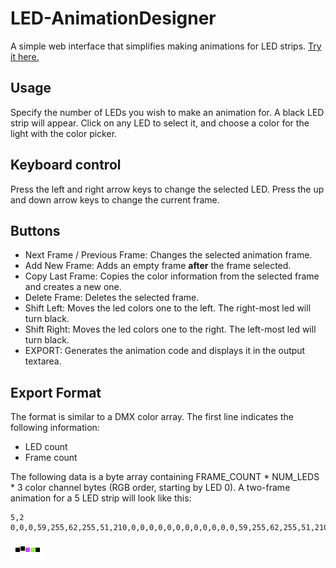 # LED-AnimationDesigner
A simple web interface that simplifies making animations for LED strips.
[Try it here.](https://nicolasdeory.github.io/LED-AnimationDesigner/)

## Usage
Specify the number of LEDs you wish to make an animation for. A black LED strip will appear.
Click on any LED to select it, and choose a color for the light with the color picker. 

## Keyboard control
Press the left and right arrow keys to change the selected LED.
Press the up and down arrow keys to change the current frame.

## Buttons
- Next Frame / Previous Frame: Changes the selected animation frame.
- Add New Frame: Adds an empty frame **after** the frame selected.
- Copy Last Frame: Copies the color information from the selected frame and creates a new one.
- Delete Frame: Deletes the selected frame.
- Shift Left: Moves the led colors one to the left. The right-most led will turn black.
- Shift Right: Moves the led colors one to the right. The left-most led will turn black.
- EXPORT: Generates the animation code and displays it in the output textarea.

## Export Format
The format is similar to a DMX color array.
The first line indicates the following information:
- LED count
- Frame count

The following data is a byte array containing FRAME_COUNT * NUM_LEDS * 3 color channel bytes (RGB order, starting by LED 0).
A two-frame animation for a 5 LED strip will look like this:
```
5,2
0,0,0,59,255,62,255,51,210,0,0,0,0,0,0,0,0,0,0,0,0,59,255,62,255,51,210,0,0,0
```
![](readme/demo-anim.gif)

